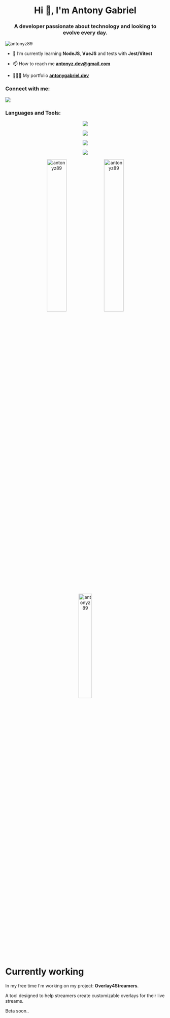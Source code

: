 <h1 align="center">Hi 👋, I'm Antony Gabriel</h1>
<h3 align="center">A developer passionate about technology and looking to evolve every day.</h3>

<p align="left"> <img src="https://komarev.com/ghpvc/?username=antonyz89&label=Profile%20views&color=0e75b6&style=flat" alt="antonyz89" /> </p>

- 🌱 I’m currently learning **NodeJS**, **VueJS** and tests with **Jest/Vitest**

- 📫 How to reach me **antonyz.dev@gmail.com**

- 👨🏻‍💻 My portfolio <a href="https://antonygabriel.dev" target="_blank">**antonygabriel.dev**</a>

<h3 align="left">Connect with me:</h3>
<p align="left">
    <a href="https://www.linkedin.com/in/antonydev/" target="blank">
        <img src="https://skillicons.dev/icons?i=linkedin" />    
    </a>
</p>

<h3 align="left">Languages and Tools:</h3>


<p align="center">
    <img src="https://skillicons.dev/icons?i=html,css,typescript,php,dart,lua,nodejs" />
</p>

<p align="center">
    <img src="https://skillicons.dev/icons?i=aws,cloudflare,gcp,docker,figma,git,heroku,vercel" />
</p>

<p align="center">
    <img src="https://skillicons.dev/icons?i=express,react,nextjs,nestjs,flutter,vue,nuxt,tailwind" />
</p>

<p align="center">
    <img src="https://skillicons.dev/icons?i=neovim,vim,vscode" />
</p>

<p align="center">
  <img align="center" width="35%" src="https://github-readme-stats.vercel.app/api?username=antonyz89&show_icons=true&locale=en" alt="antonyz89" />
  <img align="center" width="35%" src="https://github-readme-streak-stats.herokuapp.com/?user=antonyz89&" alt="antonyz89" />
  <img align="center" width="29%" src="https://github-readme-stats.vercel.app/api/top-langs?username=antonyz89&show_icons=true&locale=en&layout=compact" alt="antonyz89" />
</p>

<h1> Currently working </h1>

In my free time I'm working on my project: **Overlay4Streamers**.

A tool designed to help streamers create customizable overlays for their live streams.

Beta soon..

